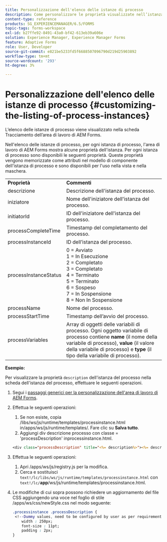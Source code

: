 ```yaml
---
title: Personalizzazione dell'elenco delle istanze di processo
description: Come personalizzare le proprietà visualizzate nell’istanza del processo nell’area di lavoro di AEM Forms.
content-type: reference
products: SG_EXPERIENCEMANAGER/6.5/FORMS
topic-tags: forms-workspace
exl-id: b27ffe92-8491-43a0-bf42-613eb39a606e
solution: Experience Manager, Experience Manager Forms
feature: Adaptive Forms
role: User, Developer
source-git-commit: e821be5233fd5f6688507096790d219d25903892
workflow-type: tm+mt
source-wordcount: '293'
ht-degree: 3%

---
```


# Personalizzazione dell&#39;elenco delle istanze di processo {#customizing-the-listing-of-process-instances}

L’elenco delle istanze di processo viene visualizzato nella scheda Tracciamento dell’area di lavoro di AEM Forms.

Nell&#39;elenco delle istanze di processo, per ogni istanza di processo, l&#39;area di lavoro di AEM Forms mostra alcune proprietà dell&#39;istanza. Per ogni istanza di processo sono disponibili le seguenti proprietà. Queste proprietà vengono memorizzate come attributi nel modello di componente dell&#39;istanza di processo e sono disponibili per l&#39;uso nella vista e nella maschera.

<table>
 <tbody>
  <tr>
   <td><strong>Proprietà</strong></td>
   <td><strong>Commenti</strong></td>
  </tr>
  <tr>
   <td>descrizione</td>
   <td>Descrizione dell'istanza del processo.</td>
  </tr>
  <tr>
   <td>iniziatore</td>
   <td>Nome dell'iniziatore dell'istanza del processo.</td>
  </tr>
  <tr>
   <td>initiatorId</td>
   <td>ID dell'iniziatore dell'istanza del processo.</td>
  </tr>
  <tr>
   <td>processCompleteTime</td>
   <td>Timestamp del completamento del processo.</td>
  </tr>
  <tr>
   <td>processInstanceId</td>
   <td>ID dell’istanza del processo.</td>
  </tr>
  <tr>
   <td>processInstanceStatus</td>
   <td>0 = Avviato<br /> 1 = In Esecuzione<br /> 2 = Completato<br /> 3 = Completato<br /> 4 = Terminato<br /> 5 = Terminato<br /> 6 = Sospeso<br /> 7 = In Sospensione<br /> 8 = Non In Sospensione</td>
  </tr>
  <tr>
   <td>processName</td>
   <td>Nome del processo.</td>
  </tr>
  <tr>
   <td>processStartTime</td>
   <td>Timestamp dell’avvio del processo.</td>
  </tr>
  <tr>
   <td>processVariables</td>
   <td>Array di oggetti delle variabili di processo. Ogni oggetto variabile di processo contiene <strong>name</strong> (il nome della variabile di processo), <strong>value</strong> (il valore della variabile di processo) e <strong> type</strong> (il tipo della variabile di processo).</td>
  </tr>
 </tbody>
</table>

**Esempio:**

Per visualizzare la proprietà `description` dell&#39;istanza del processo nella scheda dell&#39;istanza del processo, effettuare le seguenti operazioni.

1. Segui i [passaggi generici per la personalizzazione dell&#39;area di lavoro di AEM Forms](/help/forms/using/generic-steps-html-workspace-customization.md).
1. Effettua le seguenti operazioni:

   1. Se non esiste, copia /libs/ws/js/runtime/templates/processinstance.html in/apps/ws/js/runtime/templates/. Fare clic su **Salva tutto**.
   1. Aggiungi div descrizione processo con classe = &#39;processDescription&#39; inprocessinstance.html.

   ```jsp
   <div class="processDescription" title="<%= description%>"><%= description%></div>
   ```

1. Effettua le seguenti operazioni:

   1. Apri /apps/ws/js/registry.js per la modifica.
   1. Cerca e sostituisci `text!/lc/libs/ws/js/runtime/templates/processinstance.html` con `text!/lc/`**app**/ws/js/runtime/templates/processinstance.html.

1. Le modifiche di cui sopra possono richiedere un aggiornamento del file CSS aggiungendo una voce nel foglio di stile /apps/ws/css/newStyle.css nel modo seguente:

   ```css
   .processinstance .processDescription {
    <!--Dummy values, need to be configured by user as per requirement and user can add or delete any property depending upon requirement-->
       width : 250px;
       font-size : 11pt;
       padding : 2px;
   }
   ```

